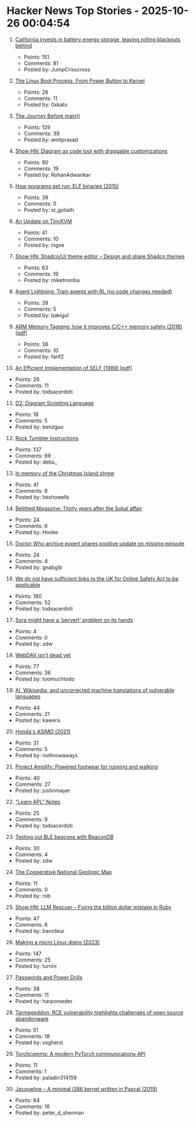 # Hacker News Top Stories - 2025-10-26 00:04:54

1. [California invests in battery energy storage, leaving rolling blackouts behind](https://www.latimes.com/environment/story/2025-10-17/california-made-it-through-another-summer-without-a-flex-alert)
   - Points: 151
   - Comments: 81
   - Posted by: JumpCrisscross

2. [The Linux Boot Process: From Power Button to Kernel](https://www.0xkato.xyz/linux-boot/)
   - Points: 28
   - Comments: 11
   - Posted by: 0xkato

3. [The Journey Before main()](https://amit.prasad.me/blog/before-main)
   - Points: 129
   - Comments: 39
   - Posted by: amitprasad

4. [Show HN: Diagram as code tool with draggable customizations](https://github.com/RohanAdwankar/oxdraw)
   - Points: 90
   - Comments: 19
   - Posted by: RohanAdwankar

5. [How programs get run: ELF binaries (2015)](https://lwn.net/Articles/631631/)
   - Points: 39
   - Comments: 0
   - Posted by: st_goliath

6. [An Update on TinyKVM](https://fwsgonzo.medium.com/an-update-on-tinykvm-7a38518e57e9)
   - Points: 41
   - Comments: 10
   - Posted by: ingve

7. [Show HN: Shadcn/UI theme editor – Design and share Shadcn themes](https://shadcnthemer.com)
   - Points: 63
   - Comments: 19
   - Posted by: miketromba

8. [Agent Lightning: Train agents with RL (no code changes needed)](https://github.com/microsoft/agent-lightning)
   - Points: 39
   - Comments: 5
   - Posted by: bakigul

9. [ARM Memory Tagging: how it improves C/C++ memory safety (2018) [pdf]](https://llvm.org/devmtg/2018-10/slides/Serebryany-Stepanov-Tsyrklevich-Memory-Tagging-Slides-LLVM-2018.pdf)
   - Points: 36
   - Comments: 10
   - Posted by: fanf2

10. [An Efficient Implementation of SELF (1989) [pdf]](https://courses.cs.washington.edu/courses/cse501/15sp/papers/chambers.pdf)
   - Points: 26
   - Comments: 11
   - Posted by: todsacerdoti

11. [D2: Diagram Scripting Language](https://d2lang.com/tour/intro/)
   - Points: 18
   - Comments: 5
   - Posted by: benzguo

12. [Rock Tumbler Instructions](https://rocktumbler.com/tips/rock-tumbler-instructions/)
   - Points: 137
   - Comments: 69
   - Posted by: debo_

13. [In memory of the Christmas Island shrew](https://news.mongabay.com/2025/10/in-memory-of-the-christmas-island-shrew/)
   - Points: 41
   - Comments: 8
   - Posted by: hexhowells

14. [Belittled Magazine: Thirty years after the Sokal affair](https://thebaffler.com/salvos/belittled-magazine-robbins)
   - Points: 24
   - Comments: 6
   - Posted by: Hooke

15. [Doctor Who archive expert shares positive update on missing episode](https://www.radiotimes.com/tv/sci-fi/doctor-who-missing-episodes-update-teases-announcement-newsupdate/)
   - Points: 24
   - Comments: 4
   - Posted by: gnabgib

16. [We do not have sufficient links to the UK for Online Safety Act to be applicable](https://libera.chat/news/advised)
   - Points: 180
   - Comments: 52
   - Posted by: todsacerdoti

17. [Sora might have a 'pervert' problem on its hands](https://www.businessinsider.com/sora-video-openai-fetish-content-my-face-problem-2025-10)
   - Points: 4
   - Comments: 0
   - Posted by: zdw

18. [WebDAV isn't dead yet](https://blog.feld.me/posts/2025/09/webdav-isnt-dead-yet/)
   - Points: 77
   - Comments: 36
   - Posted by: toomuchtodo

19. [AI, Wikipedia, and uncorrected machine translations of vulnerable languages](https://www.technologyreview.com/2025/09/25/1124005/ai-wikipedia-vulnerable-languages-doom-spiral/)
   - Points: 44
   - Comments: 21
   - Posted by: kawera

20. [Honda's ASIMO (2021)](https://www.robotsgottalents.com/post/asimo)
   - Points: 31
   - Comments: 5
   - Posted by: nothrowaways

21. [Project Amplify: Powered footwear for running and walking](https://about.nike.com/en/newsroom/releases/nike-project-amplify-official-images)
   - Points: 40
   - Comments: 27
   - Posted by: justinmayer

22. ["Learn APL" Notes](https://luksamuk.codes/pages/learn-apl.html)
   - Points: 25
   - Comments: 9
   - Posted by: todsacerdoti

23. [Testing out BLE beacons with BeaconDB](https://blog.matthewbrunelle.com/testing-out-ble-beacons-with-beacondb/)
   - Points: 30
   - Comments: 4
   - Posted by: zdw

24. [The Cooperative National Geologic Map](https://ngmdb.usgs.gov/nationalgeology/)
   - Points: 11
   - Comments: 0
   - Posted by: rob

25. [Show HN: LLM Rescuer – Fixing the billion dollar mistake in Ruby](https://github.com/barodeur/llm_rescuer)
   - Points: 47
   - Comments: 6
   - Posted by: barodeur

26. [Making a micro Linux distro (2023)](https://popovicu.com/posts/making-a-micro-linux-distro/)
   - Points: 147
   - Comments: 25
   - Posted by: turrini

27. [Passwords and Power Drills](https://google.github.io/building-secure-and-reliable-systems/raw/ch01.html#on_passwords_and_power_drills)
   - Points: 38
   - Comments: 11
   - Posted by: harporoeder

28. [Tarmageddon: RCE vulnerability highlights challenges of open source abandonware](https://edera.dev/stories/tarmageddon)
   - Points: 51
   - Comments: 18
   - Posted by: vsgherzi

29. [Torchcomms: A modern PyTorch communications API](https://pytorch.org/blog/torchcomms/)
   - Points: 11
   - Comments: 1
   - Posted by: paladin314159

30. [Jacqueline – A minimal i386 kernel written in Pascal (2019)](https://github.com/danirod/jacqueline)
   - Points: 64
   - Comments: 16
   - Posted by: peter_d_sherman

